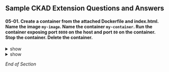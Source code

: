 ## Sample CKAD Extension Questions and Answers

#### 05-01. Create a container from the attached Dockerfile and index.html. Name the image `my-image`. Name the container `my-container`. Run the container exposing port `8080` on the host and port `80` on the container. Stop the container. Delete the container.

<details><summary>show</summary>
<p>

Create a file called index.html
```bash
vi index.html

```

Edit index.html with the following text.
```bash
Hardships often prepare ordinary people for an extraordinary destiny.

```

Create a file called Dockerfile
```bash
vi Dockerfile

```

Edit the Docker with to include the text below
```bash
FROM nginx:latest
COPY ./index.html /usr/share/nginx/html/index.html
```

</p>
</details>

<details><summary>show</summary>
<p>

```bash
clear
# Build the docker image
docker build -t my-image:v0.1 .

```

```bash
clear
# Run the docker image
docker run -it --rm -d -p 8080:80 --name my-container my-image

```

```bash
clear
# Verify Opertaion
curl localhost:8080

```

```bash
clear
# List all images
docker ps -a

```

```bash
clear
# Stop the Container
docker container stop my-container

```

```bash
clear
# Delete the Image
docker image rm my-image

```

</p>
</details>

*End of Section*